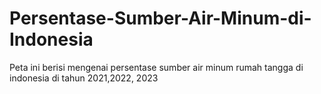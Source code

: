 # Persentase-Sumber-Air-Minum-di-Indonesia
Peta ini berisi mengenai persentase sumber air minum rumah tangga di indonesia di tahun 2021,2022, 2023
